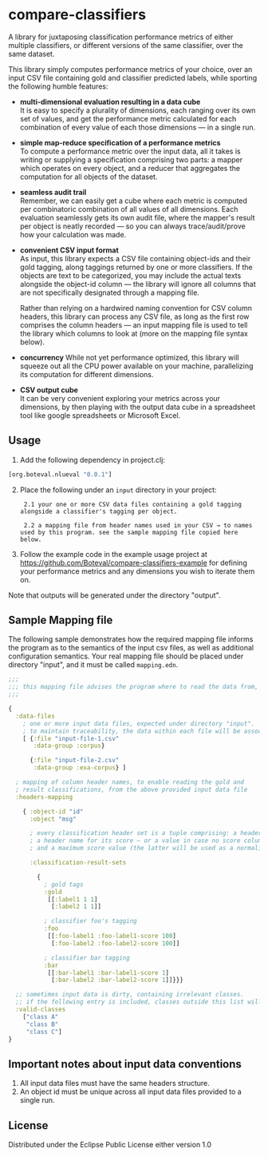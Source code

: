 # compare-classifiers

A library for juxtaposing classification performance metrics of either multiple classifiers, or different versions of the same classifier, over the same dataset.

This library simply computes performance metrics of your choice, over an input CSV file containing gold and classifier predicted labels, while sporting the following humble features:

+ __multi-dimensional evaluation resulting in a data cube__  
It is easy to specify a plurality of dimensions, each ranging over its own set of values, and get the performance metric calculated for each combination of every value of each those dimensions ― in a single run.

+ __simple map-reduce specification of a performance metrics__  
To compute a performance metric over the input data, all it takes is writing or supplying a specification comprising two parts: a mapper which operates on every object, and a reducer that aggregates the computation for all objects of the dataset.
+ __seamless audit trail__  
Remember, we can easily get a cube where each metric is computed per combinatoric combination of all values of all dimensions. Each evaluation seamlessly gets its own audit file, where the mapper's result per object is neatly recorded ― so you can always trace/audit/prove how your calculation was made.

+ __convenient CSV input format__  
As input, this library expects a CSV file containing object-ids and their gold tagging, along taggings returned by one or more classifiers. If the objects are text to be categorized, you may include the actual texts alongside the object-id column ― the library will ignore all columns that are not specifically designated through a mapping file.  

  Rather than relying on a hardwired naming convention for CSV column headers, this library can process any CSV file, as long as the first row comprises the column headers ― an input mapping file is used to tell the library which columns to look at (more on the mapping file syntax below).

+ __concurrency__
While not yet performance optimized, this library will squeeze out all the CPU power available on your machine, parallelizing its computation for different dimensions.

+ __CSV output cube__  
It can be very convenient exploring your metrics across your dimensions, by then playing with the output data cube in a spreadsheet tool like google spreadsheets or Microsoft Excel.

## Usage

1. Add the following dependency in project.clj:

  ```clojure
  [org.boteval.nlueval "0.0.1"]
  ```

2. Place the following under an `input` directory in your project:

        2.1 your one or more CSV data files containing a gold tagging alongside a classifier's tagging per object.

        2.2 a mapping file from header names used in your CSV → to names used by this program. see the sample mapping file copied here below.

3. Follow the example code in the example usage project at https://github.com/Boteval/compare-classifiers-example for defining your performance metrics and any dimensions you wish to iterate them on.

Note that outputs will be generated under the directory "output".

## Sample Mapping file

The following sample demonstrates how the required mapping file informs the program as to the semantics of the input csv files, as well as additional configuration semantics. Your real mapping file should be placed under directory "input", and it must be called `mapping.edn`.

```clojure
;;;
;;; this mapping file advises the program where to read the data from, and how to read it
;;;

{
  :data-files
    ; one or more input data files, expected under directory "input".
    ; to maintain traceability, the data within each file will be associated with the name provided by :data-group.
    [ {:file "input-file-1.csv"
       :data-group :corpus}

      {:file "input-file-2.csv"
       :data-group :exa-corpus} ]

  ; mapping of column header names, to enable reading the gold and
  ; result classifications, from the above provided input data file
  :headers-mapping

    { :object-id "id"
      :object "msg"

      ; every classification header set is a tuple comprising: a header name,
      ; a header name for its score ― or a value in case no score column is provided,
      ; and a maximum score value (the latter will be used as a normalization factor).

      :classification-result-sets

        {
          ; gold tags
          :gold
           [[:label1 1 1]
            [:label2 1 1]]

          ; classifier foo's tagging
          :foo
           [[:foo-label1 :foo-label1-score 100]
            [:foo-label2 :foo-label2-score 100]]

          ; classifier bar tagging
          :bar
           [[:bar-label1 :bar-label1-score 1]
            [:bar-label2 :bar-label2-score 1]]}}}

  ;; sometimes input data is dirty, containing irrelevant classes.
  ;; if the following entry is included, classes outside this list will be ignored.
  :valid-classes
    ["class A"
     "class B"
     "class C"]
}
```

## Important notes about input data conventions

1. All input data files must have the same headers structure.
2. An object id must be unique across all input data files provided to a single run.


## License

Distributed under the Eclipse Public License either version 1.0
